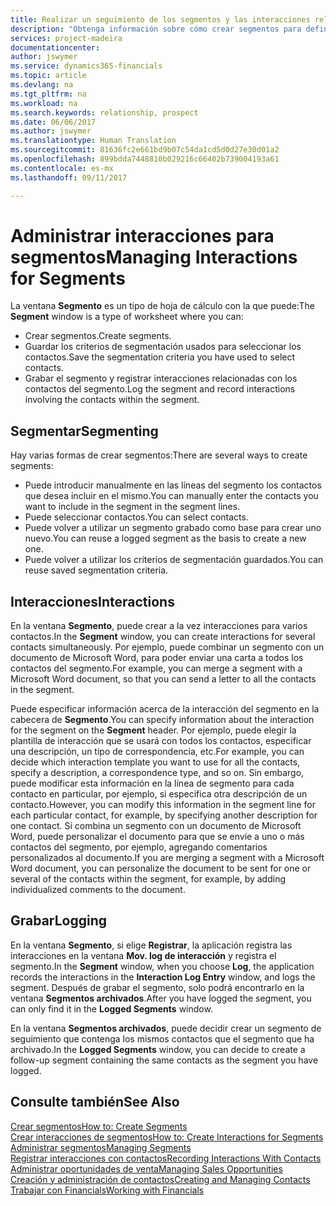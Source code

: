 ```yaml
---
title: Realizar un seguimiento de los segmentos y las interacciones relacionadas | Documentos de Microsoft
description: "Obtenga información sobre cómo crear segmentos para definir grupos de contactos y especificar interacciones para los segmentos."
services: project-madeira
documentationcenter: 
author: jswymer
ms.service: dynamics365-financials
ms.topic: article
ms.devlang: na
ms.tgt_pltfrm: na
ms.workload: na
ms.search.keywords: relationship, prospect
ms.date: 06/06/2017
ms.author: jswymer
ms.translationtype: Human Translation
ms.sourcegitcommit: 81636fc2e661bd9b07c54da1cd5d0d27e30d01a2
ms.openlocfilehash: 899bdda7448810b029216c66402b739004193a61
ms.contentlocale: es-mx
ms.lasthandoff: 09/11/2017

---
```

# <a name="managing-interactions-for-segments"></a><span data-ttu-id="cc923-103">Administrar interacciones para segmentos</span><span class="sxs-lookup"><span data-stu-id="cc923-103">Managing Interactions for Segments</span></span>
<span data-ttu-id="cc923-104">La ventana **Segmento** es un tipo de hoja de cálculo con la que puede:</span><span class="sxs-lookup"><span data-stu-id="cc923-104">The **Segment** window is a type of worksheet where you can:</span></span>

* <span data-ttu-id="cc923-105">Crear segmentos.</span><span class="sxs-lookup"><span data-stu-id="cc923-105">Create segments.</span></span>
* <span data-ttu-id="cc923-106">Guardar los criterios de segmentación usados para seleccionar los contactos.</span><span class="sxs-lookup"><span data-stu-id="cc923-106">Save the segmentation criteria you have used to select contacts.</span></span>
* <span data-ttu-id="cc923-107">Grabar el segmento y registrar interacciones relacionadas con los contactos del segmento.</span><span class="sxs-lookup"><span data-stu-id="cc923-107">Log the segment and record interactions involving the contacts within the segment.</span></span>

## <a name="segmenting"></a><span data-ttu-id="cc923-108">Segmentar</span><span class="sxs-lookup"><span data-stu-id="cc923-108">Segmenting</span></span>
<span data-ttu-id="cc923-109">Hay varias formas de crear segmentos:</span><span class="sxs-lookup"><span data-stu-id="cc923-109">There are several ways to create segments:</span></span>

* <span data-ttu-id="cc923-110">Puede introducir manualmente en las líneas del segmento los contactos que desea incluir en el mismo.</span><span class="sxs-lookup"><span data-stu-id="cc923-110">You can manually enter the contacts you want to include in the segment in the segment lines.</span></span>
* <span data-ttu-id="cc923-111">Puede seleccionar contactos.</span><span class="sxs-lookup"><span data-stu-id="cc923-111">You can select contacts.</span></span>
* <span data-ttu-id="cc923-112">Puede volver a utilizar un segmento grabado como base para crear uno nuevo.</span><span class="sxs-lookup"><span data-stu-id="cc923-112">You can reuse a logged segment as the basis to create a new one.</span></span>
* <span data-ttu-id="cc923-113">Puede volver a utilizar los criterios de segmentación guardados.</span><span class="sxs-lookup"><span data-stu-id="cc923-113">You can reuse saved segmentation criteria.</span></span>

## <a name="interactions"></a><span data-ttu-id="cc923-114">Interacciones</span><span class="sxs-lookup"><span data-stu-id="cc923-114">Interactions</span></span>
<span data-ttu-id="cc923-115">En la ventana **Segmento**, puede crear a la vez interacciones para varios contactos.</span><span class="sxs-lookup"><span data-stu-id="cc923-115">In the **Segment** window, you can create interactions for several contacts simultaneously.</span></span> <span data-ttu-id="cc923-116">Por ejemplo, puede combinar un segmento con un documento de Microsoft Word, para poder enviar una carta a todos los contactos del segmento.</span><span class="sxs-lookup"><span data-stu-id="cc923-116">For example, you can merge a segment with a Microsoft Word document, so that you can send a letter to all the contacts in the segment.</span></span>

<span data-ttu-id="cc923-117">Puede especificar información acerca de la interacción del segmento en la cabecera de **Segmento**.</span><span class="sxs-lookup"><span data-stu-id="cc923-117">You can specify information about the interaction for the segment on the **Segment** header.</span></span> <span data-ttu-id="cc923-118">Por ejemplo, puede elegir la plantilla de interacción que se usará con todos los contactos, especificar una descripción, un tipo de correspondencia, etc.</span><span class="sxs-lookup"><span data-stu-id="cc923-118">For example, you can decide which interaction template you want to use for all the contacts, specify a description, a correspondence type, and so on.</span></span> <span data-ttu-id="cc923-119">Sin embargo, puede modificar esta información en la línea de segmento para cada contacto en particular, por ejemplo, si especifica otra descripción de un contacto.</span><span class="sxs-lookup"><span data-stu-id="cc923-119">However, you can modify this information in the segment line for each particular contact, for example, by specifying another description for one contact.</span></span> <span data-ttu-id="cc923-120">Si combina un segmento con un documento de Microsoft Word, puede personalizar el documento para que se envíe a uno o más contactos del segmento, por ejemplo, agregando comentarios personalizados al documento.</span><span class="sxs-lookup"><span data-stu-id="cc923-120">If you are merging a segment with a Microsoft Word document, you can personalize the document to be sent for one or several of the contacts within the segment, for example, by adding individualized comments to the document.</span></span>

## <a name="logging"></a><span data-ttu-id="cc923-121">Grabar</span><span class="sxs-lookup"><span data-stu-id="cc923-121">Logging</span></span>
<span data-ttu-id="cc923-122">En la ventana **Segmento**, si elige **Registrar**, la aplicación registra las interacciones en la ventana **Mov. log de interacción** y registra el segmento.</span><span class="sxs-lookup"><span data-stu-id="cc923-122">In the **Segment** window, when you choose **Log**, the application records the interactions in the **Interaction Log Entry** window, and logs the segment.</span></span> <span data-ttu-id="cc923-123">Después de grabar el segmento, solo podrá encontrarlo en la ventana **Segmentos archivados**.</span><span class="sxs-lookup"><span data-stu-id="cc923-123">After you have logged the segment, you can only find it in the **Logged Segments** window.</span></span>

<span data-ttu-id="cc923-124">En la ventana **Segmentos archivados**, puede decidir crear un segmento de seguimiento que contenga los mismos contactos que el segmento que ha archivado.</span><span class="sxs-lookup"><span data-stu-id="cc923-124">In the **Logged Segments** window, you can decide to create a follow-up segment containing the same contacts as the segment you have logged.</span></span>

## <a name="see-also"></a><span data-ttu-id="cc923-125">Consulte también</span><span class="sxs-lookup"><span data-stu-id="cc923-125">See Also</span></span>
[<span data-ttu-id="cc923-126">Crear segmentos</span><span class="sxs-lookup"><span data-stu-id="cc923-126">How to: Create Segments</span></span>](marketing-how-create-segment.md)  
[<span data-ttu-id="cc923-127">Crear interacciones de segmentos</span><span class="sxs-lookup"><span data-stu-id="cc923-127">How to: Create Interactions for Segments</span></span>](marketing-how-create-interactions.md)  
[<span data-ttu-id="cc923-128">Administrar segmentos</span><span class="sxs-lookup"><span data-stu-id="cc923-128">Managing Segments</span></span>](marketing-segments.md)  
[<span data-ttu-id="cc923-129">Registrar interacciones con contactos</span><span class="sxs-lookup"><span data-stu-id="cc923-129">Recording Interactions With Contacts</span></span>](marketing-interactions.md)  
[<span data-ttu-id="cc923-130">Administrar oportunidades de venta</span><span class="sxs-lookup"><span data-stu-id="cc923-130">Managing Sales Opportunities</span></span>](marketing-manage-sales-opportunities.md)  
[<span data-ttu-id="cc923-131">Creación y administración de contactos</span><span class="sxs-lookup"><span data-stu-id="cc923-131">Creating and Managing Contacts</span></span>](marketing-contacts.md)  
[<span data-ttu-id="cc923-132">Trabajar con Financials</span><span class="sxs-lookup"><span data-stu-id="cc923-132">Working with Financials</span></span>](ui-work-product.md)

